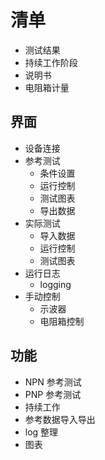 # 清单

* 测试结果
* 持续工作阶段
* 说明书
* 电阻箱计量

## 界面

* 设备连接
* 参考测试
    * 条件设置
    * 运行控制
    * 测试图表
    * 导出数据
* 实际测试
    * 导入数据
    * 运行控制
    * 测试图表
* 运行日志
    * logging
* 手动控制
    * 示波器
    * 电阻箱控制

## 功能

* NPN 参考测试
* PNP 参考测试
* 持续工作
* 参考数据导入导出
* log 整理
* 图表
